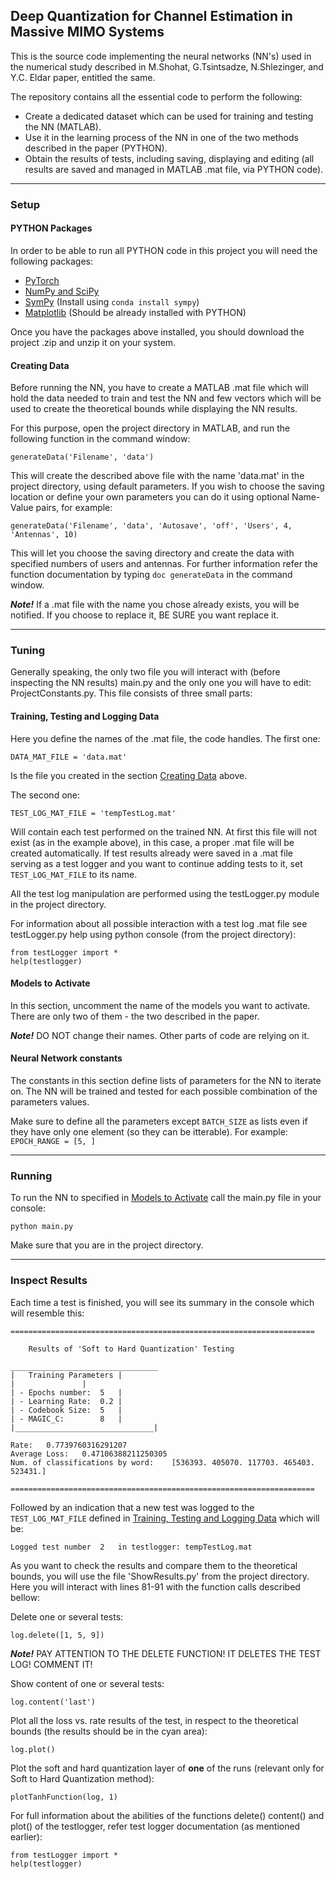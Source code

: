 ## Deep Quantization for Channel Estimation in Massive MIMO Systems

This is the source code implementing the neural networks (NN's) used in the numerical study described in M.Shohat, G.Tsintsadze, N.Shlezinger, and Y.C. Eldar paper, entitled the same.

The repository contains all the essential code to perform the following:
- Create a dedicated dataset which can be used for training and testing the NN (MATLAB).
- Use it in the learning process of the NN in one of the two methods described in the paper (PYTHON).
- Obtain the results of tests, including saving, displaying and editing (all results are saved and managed in MATLAB .mat file, via PYTHON code).


------

### Setup



#### PYTHON Packages

In order to be able to run all PYTHON code in this project you will need the following packages:

- [PyTorch](https://pytorch.org/get-started/locally/)
- [NumPy and SciPy](https://scipy.org/install.html)
- [SymPy](https://docs.sympy.org/latest/install.html) (Install using `conda install sympy`)
- [Matplotlib](https://matplotlib.org) (Should be already installed with PYTHON)

Once you have the packages above installed, you should download the project .zip and unzip it on your system.




#### Creating Data

Before running the NN, you have to create a MATLAB .mat file which will hold the data needed to train and test the NN and few vectors which will be used to create the theoretical bounds while displaying the NN results.


For this purpose, open the project directory in MATLAB, and run the following function in the command window:
```
generateData('Filename', 'data')
```
This will create the described above file with the name 'data.mat' in the project directory, using default parameters. If you wish to choose the saving location or define your own parameters you can do it using optional Name-Value pairs, for example:
```
generateData('Filename', 'data', 'Autosave', 'off', 'Users', 4, 'Antennas', 10)
```
This will let you choose the saving directory and create the data with specified numbers of users and antennas.
For further information refer the function documentation by typing `doc generateData` in the command window.

_**Note!**_
  If a .mat file with the name you chose already exists, you will be notified.
  If you choose to replace it, BE SURE you want replace it.


------

### Tuning



Generally speaking, the only two file you will interact with (before inspecting the NN results) main.py and the only one you will have to edit: ProjectConstants.py. This file consists of three small parts:

#### Training, Testing and Logging Data

Here you define the names of the .mat file, the code handles. The first one:
```
DATA_MAT_FILE = 'data.mat'
```
Is the file you created in the section [Creating Data](#creating-data) above.

The second one:
```
TEST_LOG_MAT_FILE = 'tempTestLog.mat'
```
Will contain each test performed on the trained NN. At first this file will not exist (as in the example above), in this case, a proper .mat file will be created automatically. If test results already were saved in a .mat file serving as a test logger and you want to continue adding tests to it, set `TEST_LOG_MAT_FILE` to its name.

All the test log manipulation are performed using the testLogger.py module in the project directory.

For information about all possible interaction with a test log .mat file see testLogger.py help using python console (from the project directory):
```
from testLogger import *
help(testlogger)
```

#### Models to Activate
In this section, uncomment the name of the models you want to activate. There are only two of them - the two described in the paper.

_**Note!**_
  DO NOT change their names. Other parts of code are relying on it.
  
  
#### Neural Network constants
The constants in this section define lists of parameters for the NN to iterate on. The NN will be trained and tested for each possible combination of the parameters values.

Make sure to define all the parameters except `BATCH_SIZE` as lists even if they have only one element (so they can be itterable). For example: `EPOCH_RANGE = [5, ]`


------

### Running


To run the NN to specified in [Models to Activate](#models-to-activate) call the main.py file in your console:
```
python main.py
```
Make sure that you are in the project directory.


------

### Inspect Results


Each time a test is finished, you will see its summary in the console which will resemble this:

```
====================================================================

	Results of 'Soft to Hard Quantization' Testing

_________________________________
|	Training Parameters	|
|				|
| - Epochs number:	5	|
| - Learning Rate:	0.2	|
| - Codebook Size:	5	|
| - MAGIC_C:		8	|
|_______________________________|

Rate:	0.7739760316291207
Average Loss:	0.47106388211250305
Num. of classifications by word:	[536393. 405070. 117703. 465403. 523431.]

====================================================================
```

Followed by an indication that a new test was logged to the `TEST_LOG_MAT_FILE` defined in [Training, Testing and Logging Data](#training-testing-and-logging-data) which will be:

```
Logged test number  2 	in testlogger: tempTestLog.mat
```

As you want to check the results and compare them to the theoretical bounds, you will use the file 'ShowResults.py' from the project directory. Here you will interact with lines 81-91 with the function calls described bellow:


Delete one or several tests:

```
log.delete([1, 5, 9])
```

_**Note!**_
  PAY ATTENTION TO THE DELETE FUNCTION! IT DELETES THE TEST LOG! COMMENT IT!
  
Show content of one or several tests:

```
log.content('last')
```

Plot all the loss vs. rate results of the test, in respect to the theoretical bounds (the results should be in the cyan area):

```
log.plot()
```

Plot the soft and hard quantization layer of **one** of the runs (relevant only for Soft to Hard Quantization method):

```
plotTanhFunction(log, 1)
```


For full information about the abilities of the functions delete() content() and plot() of the testlogger, refer test logger documentation (as mentioned earlier):
```
from testLogger import *
help(testlogger)
```
